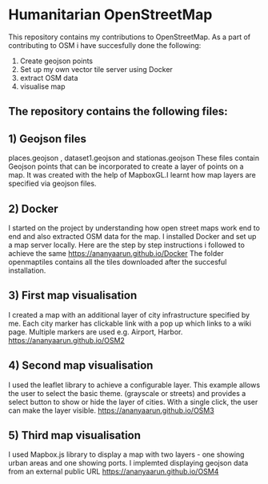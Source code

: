 # Humanitarian OpenStreetMap

This repository contains my contributions to OpenStreetMap.
As a part of contributing to OSM i have succesfully done the following:
1) Create geojson points 
2) Set up my own vector tile server using Docker
3) extract OSM data
4) visualise map 

## The repository contains the following files:

## 1) Geojson files
   places.geojson , dataset1.geojson and stationas.geojson
   These files contain Geojson points that can be incorporated to create a layer of points on a map.
   It was created with the help of MapboxGL.I learnt how map layers are specified via geojson files.
   
## 2) Docker 
   I started on the project by understanding how open street maps work end to end and also extracted OSM data for the map.
   I installed Docker and set up a map server locally.
   Here are the step by step instructions i followed to achieve the same
   https://ananyaarun.github.io/Docker
   The folder openmaptiles contains all the tiles downloaded after the succesful installation.
   
## 3) First map visualisation
   I created a map with an additional layer of city infrastructure specified by me. Each city marker has clickable link with a pop
   up which links to a wiki page. Multiple markers are used e.g. Airport, Harbor.
   https://ananyaarun.github.io/OSM2
   
## 4) Second map visualisation
   I used the leaflet library to achieve a configurable layer. This example allows the user to select the basic theme.
   (grayscale or streets) and provides a select button to show or hide the layer of cities. With a single click, the user can make 
   the layer visible.
   https://ananyaarun.github.io/OSM3
   
## 5) Third map visualisation
   I used Mapbox.js library to display a map with two layers - one showing urban areas and one showing ports. I implemted
   displaying geojson data from an external public URL
   https://ananyaarun.github.io/OSM4


